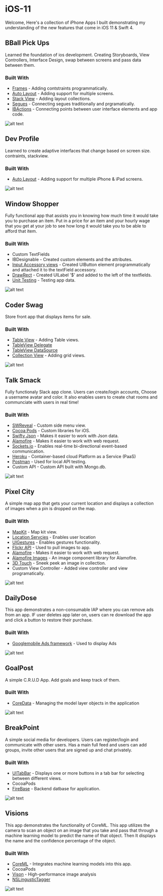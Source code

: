 # iOS-11
Welcome, Here's a collection of iPhone Apps I built demonstrating my understanding of the new features that come in iOS 11 & Swift 4.


## BBall Pick Ups
Learned the foundation of ios development. Creating Storyboards, View Controllers, Interface Design, swap between screens and pass data between them.

### Built With
* [Frames](https://developer.apple.com/documentation/uikit/uiview/1622621-frame) - Adding contstraints programmatically.
* [Auto Layout](https://developer.apple.com/documentation/uikit/view_management/auto_layout) - Adding support for multiple screens.
* [Stack View](https://developer.apple.com/documentation/uikit/uistackview) - Adding layout collections.
* [Segues](https://developer.apple.com/documentation/uikit/uistoryboardsegue) - Connecting segues traditionally and prgramatically.
* [IBActions](https://developer.apple.com/documentation/appkit/constants/interface_builder_constants/ibaction) - Connecting points between user interface elements and app code.

![alt text](https://www.noelfranceschi.com/iosApps/bball-pick-ups.png)



## Dev Profile
Learned to create adaptive interfaces that change based on screen size. contraints, stackview.

### Built With
* [Auto Layout](https://developer.apple.com/documentation/uikit/view_management/auto_layout) - Adding support for multiple iPhone & iPad screens.

![alt text](https://www.noelfranceschi.com/iosApps/dev-profile.png)



## Window Shopper
Fully functional app that assists you in knowing how much time it would take you to purchase an item. Put in a price for an item and your hourly wage that you get at your job to see how long it would take you to be able to afford that item.

### Built With
* Custom TextFields
* IBDesignable - Created custom elements and the attributes.
* [Input Accessory views](https://developer.apple.com/documentation/uikit/uitextfield/1619627-inputaccessoryview) - Created UIButton element programmatically and attached it to the textField accessory.
* [DrawRect](https://developer.apple.com/documentation/uikit/uiview/1622529-drawrect) - Created UILabel '$' and added to the left of the textfields.
* [Unit Testing](https://developer.apple.com/library/content/documentation/DeveloperTools/Conceptual/testing_with_xcode/chapters/04-writing_tests.html) - Testing app data.

![alt text](https://www.noelfranceschi.com/iosApps/shopper.png)



## Coder Swag
Store front app that displays items for sale.

### Built With
* [Table View](https://developer.apple.com/documentation/uikit/uitableviewcontroller/1614753-tableview) - Adding Table views.
* [TableView Delegate](https://developer.apple.com/documentation/uikit/uitableviewdelegate)
* [TableView DataSource](https://developer.apple.com/documentation/uikit/uitableviewdatasource)
* [Collection View](https://developer.apple.com/documentation/uikit/uicollectionview) - Adding grid views.

![alt text](https://www.noelfranceschi.com/iosApps/coderswag.png)



## Talk Smack
Fully functionaly Slack app clone. Users can create/login accounts, Choose a username avatar and color. It also enables users to create chat rooms and communciate with users in real time!

### Built With
* [SWReveal](https://github.com/John-Lluch/SWRevealViewController) - Custom side menu view.
* [Cocoa Pods](https://cocoapods.org/) - Custom libraries for iOS.
* [Swifty Json](https://github.com/SwiftyJSON/SwiftyJSON) - Makes it easier to work with Json data.
* [Alamofire](https://github.com/Alamofire/Alamofire) - Makes it easier to work with web request.
* [Sockets.io](https://socket.io/) - Enables real-time bi-directional event-based communication.
* [Heroku](https://www.heroku.com/) - Container-based cloud Platform as a Service (PaaS)
* [Postman](https://www.getpostman.com/) - Used for local API testing.
* Custom API - Custom API built with Mongo.db.

![alt text](https://www.noelfranceschi.com/iosApps/talksmack.png)



## Pixel City
A simple map app that gets your current location and displays a collection of images when a pin is dropped on the map.

### Built With
* [MapKit](https://developer.apple.com/documentation/mapkit/mkmapview) - Map kit view.
* [Location Servcies](https://developer.apple.com/documentation/corelocation/getting_the_user_s_location/using_the_standard_location_service) - Enables user location
* [UIGestures](https://developer.apple.com/documentation/uikit/uigesturerecognizer) - Enables gestures functionality.
* [Flickr API](https://www.flickr.com/services/api/) - Used to pull images to app.
* [Alamofire](https://github.com/Alamofire/Alamofire) - Makes it easier to work with web request.
* [Alamofire Images](https://github.com/Alamofire/AlamofireImage) - An image component library for Alamofire.
* [3D Touch](https://developer.apple.com/library/content/documentation/UserExperience/Conceptual/Adopting3DTouchOniPhone/3DTouchAPIs.html) - Sneek peek an image in collection.
* Custom View Controller - Added view controller and view programatically.

![alt text](https://www.noelfranceschi.com/iosApps/pixel-city.png)



## DailyDose
This app demonstrates a non-consumable IAP where you can remove ads from an app. IF user deletes app later on, users can re download the app and click a button to restore their purchase.

### Built With
* [Googlemobile Ads framework](https://developers.google.com/admob/ios/download) - Used to display Ads

![alt text](https://www.noelfranceschi.com/iosApps/dailydose.png)



## GoalPost
A simple C.R.U.D App. Add goals and keep track of them.

### Built With
* [CoreData](https://developer.apple.com/documentation/coredata) - Managing the model layer objects in the application 

![alt text](https://www.noelfranceschi.com/iosApps/goalPost.png)



## BreakPoint
A simple social media for developers. Users can register/login and communicate with other users. Has a main full feed and users can add groups, invite other users that are signed up and chat privately.

### Built With
* [UITabBar](https://developer.apple.com/documentation/uikit/uitabbar) - Displays one or more buttons in a tab bar for selecting between different views.
* CocoaPods
* [FireBase](https://firebase.google.com/) - Backend datbase for application.

![alt text](https://www.noelfranceschi.com/iosApps/breakpoint.png)



## Visions
This app demonstrates the functionality of CoreML. This app utilizes the camera to scan an object on an image that you take and pass that through a machine learning model to predict the name of that object. Then It displays the name and the confidence percentage of the object.

### Built With
* [CoreML](https://developer.apple.com/documentation/coreml) - Integrates machine learning models into this app.
* CocoaPods
* [Vison](https://developer.apple.com/documentation/vision) - High-performance image analysis
* [NSLingusticTagger](https://developer.apple.com/documentation/foundation/nslinguistictagger)

![alt text](https://www.noelfranceschi.com/iosApps/breakpoint.png)
